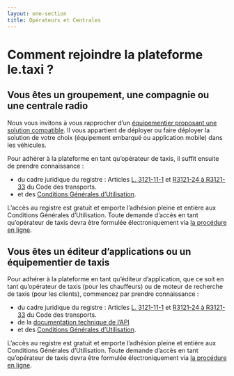```yaml
---
layout: one-section
title: Opérateurs et Centrales
---
```


# Comment rejoindre la plateforme le.taxi ?


## Vous êtes un groupement, une compagnie ou une centrale radio

Nous vous invitons à vous rapprocher d’un [équipementier proposant une solution compatible](/partners.html). Il vous appartient de déployer ou faire déployer la solution de votre choix (équipement embarqué ou application mobile) dans les véhicules.

Pour adhérer à la plateforme en tant qu’opérateur de taxis, il suffit ensuite de prendre connaissance :
  - du cadre juridique du registre : Articles [L. 3121-11-1](https://www.legifrance.gouv.fr/affichCodeArticle.do?idArticle=LEGIARTI000029528684&cidTexte=LEGITEXT000023086525) et [R3121-24 à R3121-33](https://www.legifrance.gouv.fr/affichCode.do?idSectionTA=LEGISCTA000032278146&cidTexte=LEGITEXT000023086525) du Code des transports.
  - et des [Conditions Générales d’Utilisation](/assets/documents/CGU.pdf).

L’accès au registre est gratuit et emporte l’adhésion pleine et entière aux Conditions Générales d’Utilisation. Toute demande d’accès en tant qu’opérateur de taxis devra être formulée électroniquement via [la procédure en ligne](http://goo.gl/forms/EqYekN2nVb).

## Vous êtes un éditeur d’applications ou un équipementier de taxis

Pour adhérer à la plateforme en tant qu’éditeur d’application, que ce soit en tant qu’opérateur de taxis (pour les chauffeurs) ou de moteur de recherche de taxis (pour les clients), commencez par prendre connaissance :
  - du cadre juridique du registre : Articles [L. 3121-11-1](https://www.legifrance.gouv.fr/affichCodeArticle.do?idArticle=LEGIARTI000029528684&cidTexte=LEGITEXT000023086525) et [R3121-24 à R3121-33](https://www.legifrance.gouv.fr/affichCode.do?idSectionTA=LEGISCTA000032278146&cidTexte=LEGITEXT000023086525) du Code des transports.
  - de la [documentation technique de l’API](/tech.html)
  - et des [Conditions Générales d’Utilisation](/assets/documents/CGU.pdf).

L’accès au registre est gratuit et emporte l’adhésion pleine et entière aux Conditions Générales d’Utilisation. Toute demande d’accès en tant qu’opérateur de taxis devra être formulée électroniquement via [la procédure en ligne](http://goo.gl/forms/EqYekN2nVb).
